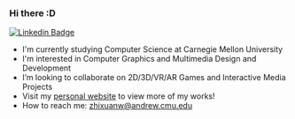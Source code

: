 ### Hi there :D

<!--
**zhixuanevelynwu/zhixuanevelynwu** is a ✨ _special_ ✨ repository because its `README.md` (this file) appears on your GitHub profile.

Here are some ideas to get you started:

- 🔭 I’m currently working on ...
- 🌱 I’m currently learning ...
- 👯 I’m looking to collaborate on ...
- 🤔 I’m looking for help with ...
- 💬 Ask me about ...
- 📫 How to reach me: ...
- 😄 Pronouns: ...
- ⚡ Fun fact: ...
-->
[![Linkedin Badge](https://img.shields.io/badge/-ZhixuanWu-blue?style=flat-square&logo=Linkedin&logoColor=white&link=https://www.linkedin.com/in/zhixuan-wu126/)](https://www.linkedin.com/in/zhixuan-wu126/) 

- I'm currently studying Computer Science at Carnegie Mellon University
- I'm interested in Computer Graphics and Multimedia Design and Development
- I’m looking to collaborate on 2D/3D/VR/AR Games and Interactive Media Projects
- Visit my [personal website](http://33v335.com/) to view more of my works!
- How to reach me: zhixuanw@andrew.cmu.edu
